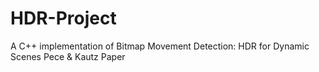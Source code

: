 # HDR-Project
A C++ implementation of Bitmap Movement Detection: HDR for Dynamic Scenes Pece &amp; Kautz Paper
